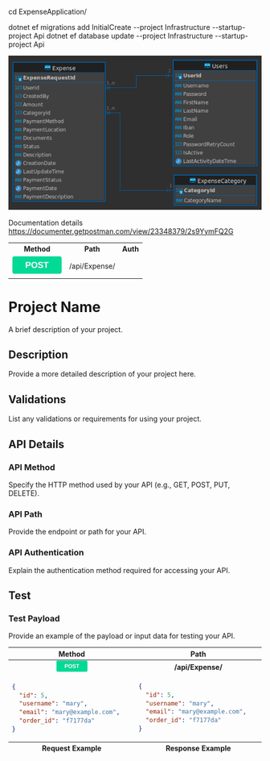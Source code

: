 cd ExpenseApplication/

dotnet ef migrations add InitialCreate --project Infrastructure --startup-project Api
dotnet ef database update --project Infrastructure --startup-project Api



![erd.png](.github%2Fassets%2Ferd.png)


Documentation details https://documenter.getpostman.com/view/23348379/2s9YymFQ2G


<table>
  <tr>
    <th>Method</th>
    <th>Path</th>
    <th>Auth</th>
  </tr>
  <tr>
    <td>
      <img src=".github/assets/POST.png" alt="POST" width="100"/>
    </td>    <td>/api/Expense/</td>

  </tr>
</table>

# Project Name

A brief description of your project.

## Description

Provide a more detailed description of your project here.

## Validations

List any validations or requirements for using your project.

## API Details

### API Method

Specify the HTTP method used by your API (e.g., GET, POST, PUT, DELETE).

### API Path

Provide the endpoint or path for your API.

### API Authentication

Explain the authentication method required for accessing your API.

## Test



### Test Payload

Provide an example of the payload or input data for testing your API.









<table>
    <thead>
        <tr>
          <th width="10%">Method</th>
          <th width="40%">Path </th>
        </tr>
    </thead>
    <tbody>
      <tr width="100%">
        <td align="center" style="padding: 0;margin: 0">
          <img src=".github/assets/POST.png" alt="POST" width="25%"/>
        </td>
        <td align="center" style="padding: 0;margin: 0"><b>/api/Expense/</b></td>
      </tr>
  <tr width="100%">
      <td height="0px" style="padding-bottom: 0%;padding-top: 0%">

```json
{
  "id": 5,
  "username": "mary",
  "email": "mary@example.com",
  "order_id": "f7177da"
}
```
</td>
<td height="0px">

```json
{
  "id": 5,
  "username": "mary",
  "email": "mary@example.com",
  "order_id": "f7177da"
}
```

</td>
</tr>

  </tbody>
    <tfoot>
        <tr>
        <th width="50%">Request Example</th>
        <th width="50%">Response Example</th>
        </tr>
</table>



